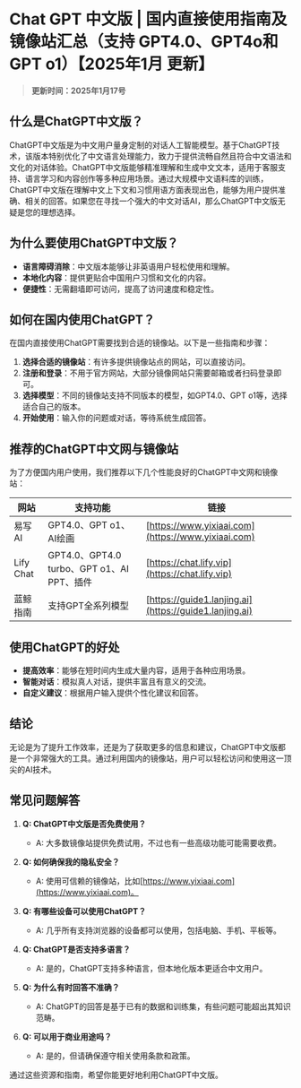 # Chat GPT 中文版 | 国内直接使用指南及镜像站汇总（支持 GPT4.0、GPT4o和GPT o1）【2025年1月 更新】

> **更新时间：2025年1月17号**
## **什么是ChatGPT中文版？**

ChatGPT中文版是为中文用户量身定制的对话人工智能模型。基于ChatGPT技术，该版本特别优化了中文语言处理能力，致力于提供流畅自然且符合中文语法和文化的对话体验。ChatGPT中文版能够精准理解和生成中文文本，适用于客服支持、语言学习和内容创作等多种应用场景。通过大规模中文语料库的训练，ChatGPT中文版在理解中文上下文和习惯用语方面表现出色，能够为用户提供准确、相关的回答。如果您在寻找一个强大的中文对话AI，那么ChatGPT中文版无疑是您的理想选择。

## **为什么要使用ChatGPT中文版？**

- **语言障碍消除**：中文版本能够让非英语用户轻松使用和理解。
- **本地化内容**：提供更贴合中国用户习惯和文化的内容。
- **便捷性**：无需翻墙即可访问，提高了访问速度和稳定性。

## **如何在国内使用ChatGPT？**

在国内直接使用ChatGPT需要找到合适的镜像站。以下是一些指南和步骤：

1. **选择合适的镜像站**：有许多提供镜像站点的网站，可以直接访问。
2. **注册和登录**：不用于官方网站，大部分镜像网站只需要邮箱或者扫码登录即可。
3. **选择模型**：不同的镜像站支持不同版本的模型，如GPT4.0、GPT o1等，选择适合自己的版本。
4. **开始使用**：输入你的问题或对话，等待系统生成回答。

## **推荐的ChatGPT中文网与镜像站**

为了方便国内用户使用，我们推荐以下几个性能良好的ChatGPT中文网和镜像站：

| 网站 | 支持功能 | 链接 |
| --- | --- | --- |
| 易写AI | GPT4.0、GPT o1、AI绘画 | [https://www.yixiaai.com](https://www.yixiaai.com) |
| Lify Chat | GPT4.0、GPT4.0 turbo、GPT o1、AI PPT、插件 | [https://chat.lify.vip](https://chat.lify.vip) |
| 蓝鲸指南 | 支持GPT全系列模型 | [https://guide1.lanjing.ai](https://guide1.lanjing.ai) |

## **使用ChatGPT的好处**

- **提高效率**：能够在短时间内生成大量内容，适用于各种应用场景。
- **智能对话**：模拟真人对话，提供丰富且有意义的交流。
- **自定义建议**：根据用户输入提供个性化建议和回答。

## **结论**

无论是为了提升工作效率，还是为了获取更多的信息和建议，ChatGPT中文版都是一个非常强大的工具。通过利用国内的镜像站，用户可以轻松访问和使用这一顶尖的AI技术。

## **常见问题解答**

1. **Q: ChatGPT中文版是否免费使用？**
   - A: 大多数镜像站提供免费试用，不过也有一些高级功能可能需要收费。

2. **Q: 如何确保我的隐私安全？**
   - A: 使用可信赖的镜像站，比如[https://www.yixiaai.com](https://www.yixiaai.com)。

3. **Q: 有哪些设备可以使用ChatGPT？**
   - A: 几乎所有支持浏览器的设备都可以使用，包括电脑、手机、平板等。

4. **Q: ChatGPT是否支持多语言？**
   - A: 是的，ChatGPT支持多种语言，但本地化版本更适合中文用户。

5. **Q: 为什么有时回答不准确？**
   - A: ChatGPT的回答是基于已有的数据和训练集，有些问题可能超出其知识范畴。

6. **Q: 可以用于商业用途吗？**
   - A: 是的，但请确保遵守相关使用条款和政策。

通过这些资源和指南，希望你能更好地利用ChatGPT中文版。
